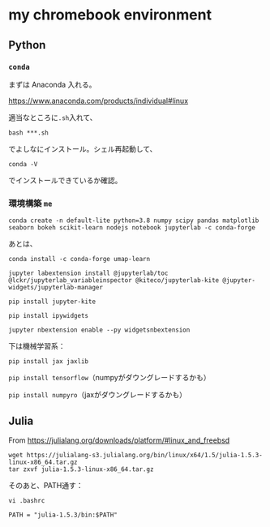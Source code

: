 # my chromebook environment

## Python

### ``conda``

まずは Anaconda 入れる。

https://www.anaconda.com/products/individual#linux

適当なところに``.sh``入れて、

``bash ***.sh``

でよしなにインストール。シェル再起動して、

``conda -V``

でインストールできているか確認。

### 環境構築 ``me``

``conda create -n default-lite python=3.8 numpy scipy pandas matplotlib seaborn bokeh scikit-learn nodejs notebook jupyterlab -c conda-forge``

あとは、

``conda install -c conda-forge umap-learn``

``jupyter labextension install @jupyterlab/toc @lckr/jupyterlab_variableinspector @kiteco/jupyterlab-kite @jupyter-widgets/jupyterlab-manager``

``pip install jupyter-kite``

``pip install ipywidgets``

``jupyter nbextension enable --py widgetsnbextension``

下は機械学習系：

``pip install jax jaxlib``

``pip install tensorflow``（numpyがダウングレードするかも）

``pip install numpyro``（jaxがダウングレードするかも）


## Julia

From https://julialang.org/downloads/platform/#linux_and_freebsd

```
wget https://julialang-s3.julialang.org/bin/linux/x64/1.5/julia-1.5.3-linux-x86_64.tar.gz
tar zxvf julia-1.5.3-linux-x86_64.tar.gz
```

そのあと、PATH通す：

``vi .bashrc``

``
PATH = "julia-1.5.3/bin:$PATH"
``